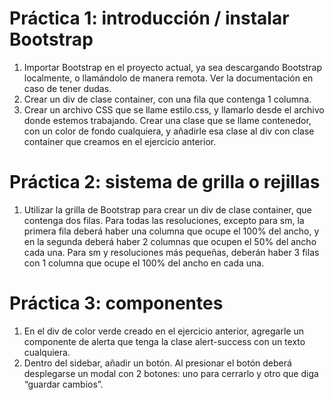 # Práctica 1: introducción / instalar Bootstrap

1. Importar Bootstrap en el proyecto actual, ya sea descargando Bootstrap localmente, o llamándolo de manera remota. Ver la documentación en caso de tener dudas.
2. Crear un div de clase container, con una fila que contenga 1 columna.
3. Crear un archivo CSS que se llame estilo.css, y llamarlo desde el archivo donde estemos trabajando. Crear una clase que se llame contenedor, con un color de fondo cualquiera, y añadirle esa clase al div con clase container que creamos en el ejercicio anterior.






# Práctica 2: sistema de grilla o rejillas

1. Utilizar la grilla de Bootstrap para crear un div de clase container, que contenga dos filas.
Para todas las resoluciones, excepto para sm, la primera fila deberá haber una columna que ocupe el 100% del ancho, y en la segunda deberá haber 2 columnas que ocupen el 50% del ancho cada una. Para sm y resoluciones más pequeñas, deberán haber 3 filas con 1 columna que ocupe el 100% del ancho en cada una.

# Práctica 3: componentes
1. En el div de color verde creado en el ejercicio anterior, agregarle un componente de alerta que tenga la clase alert-success con un texto cualquiera.
2. Dentro del sidebar, añadir un botón. Al presionar el botón deberá desplegarse un modal con 2 botones: uno para cerrarlo y otro que diga “guardar cambios”.


